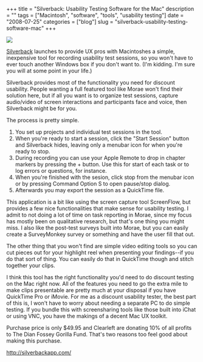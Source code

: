 +++
title = "Silverback: Usability Testing Software for the Mac"
description = ""
tags = ["Macintosh", "software", "tools", "usability testing"]
date = "2008-07-25"
categories = ["blog"]
slug = "silverback-usability-testing-software-mac"
+++



  <div class="notebook-screenshot"><a href="http://silverbackapp.com/"><img src="http://media.konigi.com/notebook/silverback.jpg" class="notebook-image" /></a></div><p><a href="http://silverbackapp.com/">Silverback</a> launches to provide UX pros with Macintoshes a simple, inexpensive tool for recording usability test sessions, so you won't have to ever touch another Windows box if you don't want to. (I'm kidding. I'm sure you will at some point in your life.)</p>
<p>Silverback provides most of the functionality you need for discount usability. People wanting a full featured tool like Morae won't find their solution here, but if all you want is to organize test sessions, capture audio/video of screen interactions and participants face and voice, then Silverback might be for you.</p>
<p>The process is pretty simple.</p>
<ol>
<li>You set up projects and individual test sessions in the tool.</li>
<li>When you're ready to start a session, click the "Start Session" button and Silverback hides, leaving only a menubar icon for when you're ready to stop.</li>
<li>During recording you can use your Apple Remote to drop in chapter markers by pressing the + button. Use this for start of each task or to log errors or questions, for instance.</li>
<li>When you're finished with the sesion, click stop from the menubar icon or by pressing Command Option S to open pause/stop dialog.</li>
<li>Afterwards you may export the session as a QuickTime file.</li>
</ol>
<p>This application is a bit like using the screen capture tool ScreenFlow, but provides a few nice functionalities that make sense for usability testing. I admit to not doing a lot of time on task reporting in Morae, since my focus has mostly been on qualitative research, but that's one thing you might miss. I also like the post-test surveys built into Morae, but you can easily create a SurveyMonkey survey or something and have the user fill that out.</p>
<p>The other thing that you won't find are simple video editing tools so you can cut pieces out for your highlight reel when presenting your findings--if you do that sort of thing. You can easily do that in QuickTime though and stitch together your clips.</p>
<p>I think this tool has the right functionality you'd need to do discount testing on the Mac right now. All of the features you need to go the extra mile to make clips presentable are pretty much at your disposal if you have QuickTime Pro or iMovie. For me as a discount usability tester, the best part of this is, I won't have to worry about needing a separate PC to do simple testing. If you bundle this with screensharing tools like those built into iChat or using VNC, you have the makings of a decent Mac UX toolkit.</p>
<p>Purchase price is only $49.95 and Clearleft are donating 10% of all profits to The Dian Fossey Gorilla Fund. That's two reasons too feel good about making this purchase.</p>
    
  <a href="http://silverbackapp.com/">http://silverbackapp.com/</a>
